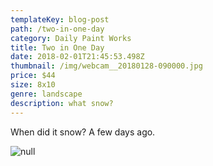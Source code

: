 ```yaml
---
templateKey: blog-post
path: /two-in-one-day
category: Daily Paint Works
title: Two in One Day
date: 2018-02-01T21:45:53.498Z
thumbnail: /img/webcam__20180128-090000.jpg
price: $44
size: 8x10
genre: landscape
description: what snow?
---
```

When did it snow? A few days ago.

![null](/img/webcam__20180128-090000.jpg)
